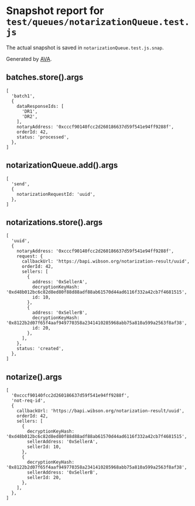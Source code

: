 # Snapshot report for `test/queues/notarizationQueue.test.js`

The actual snapshot is saved in `notarizationQueue.test.js.snap`.

Generated by [AVA](https://ava.li).

## batches.store().args

    [
      'batch1',
      {
        dataResponseIds: [
          'DR1',
          'DR2',
        ],
        notaryAddress: '0xcccf90140fcc2d260186637d59f541e94ff9288f',
        orderId: 42,
        status: 'processed',
      },
    ]

## notarizationQueue.add().args

    [
      'send',
      {
        notarizationRequestId: 'uuid',
      },
    ]

## notarizations.store().args

    [
      'uuid',
      {
        notaryAddress: '0xcccf90140fcc2d260186637d59f541e94ff9288f',
        request: {
          callbackUrl: 'https://bapi.wibson.org/notarization-result/uuid',
          orderId: 42,
          sellers: [
            {
              address: '0xSellerA',
              decryptionKeyHash: '0xd48b012bc6c82d8ed80f88d88adf88ab61570d44ad6116f332a42cb7f4681515',
              id: 10,
            },
            {
              address: '0xSellerB',
              decryptionKeyHash: '0x8122b2d07f65f4aaf949770358a2341410285968abb75a810a599a2563f8af38',
              id: 20,
            },
          ],
        },
        status: 'created',
      },
    ]

## notarize().args

    [
      '0xcccf90140fcc2d260186637d59f541e94ff9288f',
      'not-req-id',
      {
        callbackUrl: 'https://bapi.wibson.org/notarization-result/uuid',
        orderId: 42,
        sellers: [
          {
            decryptionKeyHash: '0xd48b012bc6c82d8ed80f88d88adf88ab61570d44ad6116f332a42cb7f4681515',
            sellerAddress: '0xSellerA',
            sellerId: 10,
          },
          {
            decryptionKeyHash: '0x8122b2d07f65f4aaf949770358a2341410285968abb75a810a599a2563f8af38',
            sellerAddress: '0xSellerB',
            sellerId: 20,
          },
        ],
      },
    ]
